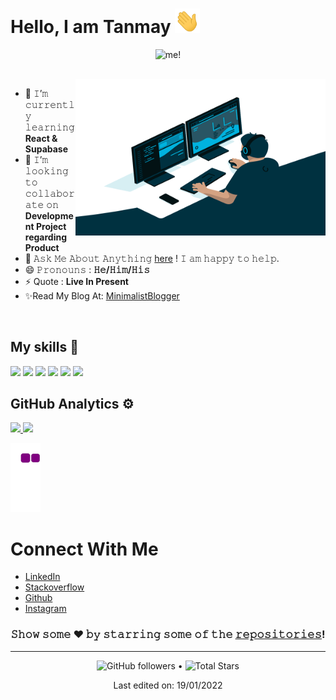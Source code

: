 <h1>
  Hello, I am Tanmay
  <a target="_blank">
    <img src="https://github.com/braindead2408/braindead2408/blob/main/GIF/Hi.gif" width="40px" />
  </a>
</h1>
<p align="center"> <img src="braindead2408_edited.png" alt="me!"/></p>
<br/>
<a target="_blank">
  <img align="right" height="250" width="400" alt="GIF" src="https://github.com/braindead2408/braindead2408/blob/main/GIF/code.gif">
</a>

- 🌱 𝙸’𝚖 𝚌𝚞𝚛𝚛𝚎𝚗𝚝𝚕𝚢 𝚕𝚎𝚊𝚛𝚗𝚒𝚗𝚐 **React & Supabase**
- 👯 𝙸’𝚖 𝚕𝚘𝚘𝚔𝚒𝚗𝚐 𝚝𝚘 𝚌𝚘𝚕𝚕𝚊𝚋𝚘𝚛𝚊𝚝𝚎 𝚘𝚗 **Development Project regarding Product**
- 💬 𝙰𝚜𝚔 𝙼𝚎 𝙰𝚋𝚘𝚞𝚝 𝙰𝚗𝚢𝚝𝚑𝚒𝚗𝚐 [here](https://www.minimalistblogger.space/about) ! 𝙸 𝚊𝚖 𝚑𝚊𝚙𝚙𝚢 𝚝𝚘 𝚑𝚎𝚕𝚙.
- 😄 𝙿𝚛𝚘𝚗𝚘𝚞𝚗𝚜 : **𝙷𝚎/𝙷𝚒𝚖/𝙷𝚒𝚜**
- ⚡ Quote : **Live In Present**
- ✨Read My Blog At: [MinimalistBlogger](https://minimalistblogger.space)
<br/>

## My skills 🚀
![](https://img.shields.io/badge/Redhat-FF2D20?style=for-the-badge&logo=redhat&logoColor=white)
![](https://img.shields.io/badge/Ansible-FF2D20?style=for-the-badge&logo=Ansible&logoColor=white)
![](https://img.shields.io/badge/Docker-430098?style=for-the-badge&logo=docker&logoColor=white)
![](https://img.shields.io/badge/HTML5-E34F26?style=for-the-badge&logo=html5&logoColor=white)
![](https://img.shields.io/badge/CSS3-1572B6?style=for-the-badge&logo=css3&logoColor=white)
![](https://img.shields.io/badge/MySQL-00000F?style=for-the-badge&logo=mysql&logoColor=white)



## GitHub Analytics ⚙️ &nbsp; 

<p>
<a href="https://github.com/braindead2408">
  <img height="180em" src="https://github-readme-stats-eight-theta.vercel.app/api?username=braindead2408&show_icons=true&theme=vue-light&include_all_commits=true&count_private=true" />
  <img height="180em" src="https://github-readme-stats-eight-theta.vercel.app/api/top-langs/?username=braindead2408&layout=compact&exclude_lang=java+r&theme=vue-light" />
</a>
</p>

![𝙶𝚒𝚝𝚑𝚞𝚋 𝙲𝚘𝚗𝚝𝚛𝚒𝚋𝚞𝚝𝚒𝚘𝚗 𝙶𝚛𝚊𝚙𝚑](https://github.com/braindead2408/braindead2408/blob/output/github-contribution-grid-snake.gif)

<h1>
  Connect With Me
</h1>


- [LinkedIn](https://www.linkedin.com/in/tanmay-n-5a920816b/)
- [Stackoverflow](https://stackoverflow.com/users/edit/10722790)
- [Github](https://github.com/braindead2408)
- [Instagram](https://www.instagram.com/tanmay.2408/)  



<div align="center">

### 𝚂𝚑𝚘𝚠 𝚜𝚘𝚖𝚎 ❤️ 𝚋𝚢 𝚜𝚝𝚊𝚛𝚛𝚒𝚗𝚐 𝚜𝚘𝚖𝚎 𝚘𝚏 𝚝𝚑𝚎 <a href="https://github.com/braindead2408?tab=repositories">𝚛𝚎𝚙𝚘𝚜𝚒𝚝𝚘𝚛𝚒𝚎𝚜</a>!

</div>

------
<div align="center">
<p>  
  <img alt="GitHub followers" src="https://img.shields.io/github/followers/braindead2408?label=Followers&style=social"> •   
  <img src="https://img.shields.io/github/stars/braindead2408?label=Stars" alt="Total Stars">
</p>

<p>Last edited on: 19/01/2022</p>
</div>
